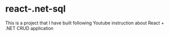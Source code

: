 # react-.net-sql
This is a project that I have built following Youtube instruction about React + .NET CRUD application 
